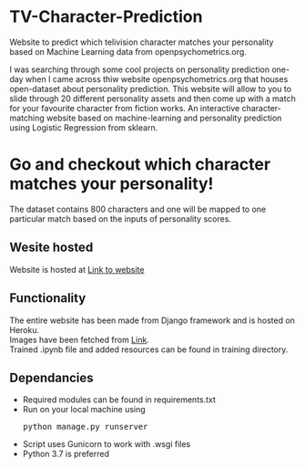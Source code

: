 # TV-Character-Prediction

Website to predict which telivision character matches your personality based on Machine Learning data from openpsychometrics.org.

I was searching through some cool projects on personality prediction one-day when I came across thiw website openpsychometrics.org that houses open-dataset about personality prediction.
This website will allow to you to slide through 20 different personality assets and then come up with a match for your favourite character from fiction works.
An interactive character-matching website based on machine-learning and personality prediction using Logistic Regression from sklearn.

<h1>Go and checkout which character matches your personality!</h1>
The dataset contains 800 characters and one will be mapped to one particular match based on the inputs of personality scores.

<h2>Wesite hosted</h2>
Website is hosted at <a href="https://your-character.herokuapp.com">Link to website</a>

<h2>Functionality</h2>
The entire website has been made from Django framework and is hosted on Heroku. <br>
Images have been fetched from <a href="https://openpsychometrics.org/tests/characters/test-resources/pics/">Link</a>.<br>
Trained .ipynb file and added resources can be found in training directory.

<h2>Dependancies</h2>
<ul><li>Required modules can be found in requirements.txt</li><li>Run on your local machine using <pre>python manage.py runserver</pre></li>
<li>Script uses Gunicorn to work with .wsgi files</li><li>Python 3.7 is preferred</li></ul>
